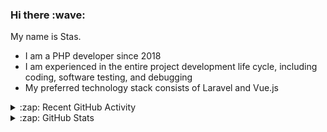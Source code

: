 <h3>Hi there :wave:</h3>

My name is Stas.

- I am a PHP developer since 2018
- I am experienced in the entire project development life cycle, including coding, software testing, and debugging
- My preferred technology stack consists of Laravel and Vue.js

<details>
  <summary>:zap: Recent GitHub Activity</summary>

<!--RECENT_ACTIVITY:start-->
1. ⬆️ Pushed 2 commit(s) to [stasadev/ddev](https://github.com/stasadev/ddev)<br>
2. ⬆️ Pushed 1 commit(s) to [stasadev/ddev](https://github.com/stasadev/ddev)<br>
3. ⬆️ Pushed 1 commit(s) to [ddev/ddev-gitpod-launcher](https://github.com/ddev/ddev-gitpod-launcher)<br>
4. 🎉 Merged PR [#28](https://github.com/ddev/ddev-gitpod-launcher/pull/28) in [ddev/ddev-gitpod-launcher](https://github.com/ddev/ddev-gitpod-launcher)<br>
5. ⬆️ Pushed 1 commit(s) to [ddev/ddev](https://github.com/ddev/ddev)<br>
6. 🎉 Merged PR [#5628](https://github.com/ddev/ddev/pull/5628) in [ddev/ddev](https://github.com/ddev/ddev)<br>
7. 💪 Opened PR [#28](https://github.com/ddev/ddev-gitpod-launcher/pull/28) in [ddev/ddev-gitpod-launcher](https://github.com/ddev/ddev-gitpod-launcher)<br>
8. 💪 Opened PR [#5628](https://github.com/ddev/ddev/pull/5628) in [ddev/ddev](https://github.com/ddev/ddev)<br>
9. ✌️ Released [v1.22.6: PHP 8.3.0](https://github.com/ddev/ddev/releases/tag/v1.22.6) in [ddev/ddev](https://github.com/ddev/ddev)<br>
10. ⬆️ Pushed 7 commit(s) to [stasadev/ddev](https://github.com/stasadev/ddev)<br>
<!--RECENT_ACTIVITY:end-->

</details>

<details>
  <summary>:zap: GitHub Stats</summary>

  <picture>
    <source
      srcset="https://github-readme-stats.vercel.app/api?username=stasadev&show_icons=true&count_private=true&include_all_commits=true&hide_border=true&theme=tokyonight"
      media="(prefers-color-scheme: dark)"
    />
    <source
      srcset="https://github-readme-stats.vercel.app/api?username=stasadev&show_icons=true&count_private=true&include_all_commits=true&hide_border=true"
      media="(prefers-color-scheme: light), (prefers-color-scheme: no-preference)"
    />
    <img src="https://github-readme-stats.vercel.app/api?username=stasadev&show_icons=true&count_private=true&include_all_commits=true&hide_border=true" />
  </picture>

</details>
